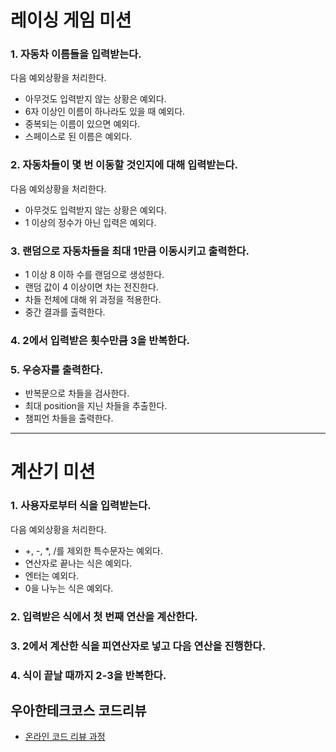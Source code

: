 # 레이싱 게임 미션

### 1. 자동차 이름들을 입력받는다.

다음 예외상황을 처리한다.

- 아무것도 입력받지 않는 상황은 예외다.
- 6자 이상인 이름이 하나라도 있을 때 예외다.
- 중복되는 이름이 있으면 예외다.
- 스페이스로 된 이름은 예외다.



### 2. 자동차들이 몇 번 이동할 것인지에 대해 입력받는다.

다음 예외상황을 처리한다.

- 아무것도 입력받지 않는 상황은 예외다.
- 1 이상의 정수가 아닌 입력은 예외다.





### 3. 랜덤으로 자동차들을 최대 1만큼 이동시키고 출력한다.

- 1 이상 8 이하 수를 랜덤으로 생성한다.
- 랜덤 값이 4 이상이면 차는 전진한다.
- 차들 전체에 대해 위 과정을 적용한다.
- 중간 결과를 출력한다.

### 4. 2에서 입력받은 횟수만큼 3을 반복한다.



### 5. 우승자를 출력한다.

- 반복문으로 차들을 검사한다.
- 최대 position을 지닌 차들을 추출한다.
- 챔피언 차들을 출력한다.


***

# 계산기 미션

### 1. 사용자로부터 식을 입력받는다.
다음 예외상황을 처리한다.
- +, \-, \*, /를 제외한 특수문자는 예외다.
- 연산자로 끝나는 식은 예외다.
- 엔터는 예외다.
- 0을 나누는 식은 예외다.

### 2. 입력받은 식에서 첫 번째 연산을 계산한다.

### 3. 2에서 계산한 식을 피연산자로 넣고 다음 연산을 진행한다.

### 4. 식이 끝날 때까지 2-3을 반복한다.






## 우아한테크코스 코드리뷰
* [온라인 코드 리뷰 과정](https://github.com/woowacourse/woowacourse-docs/blob/master/maincourse/README.md)
